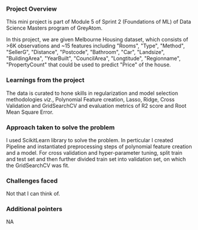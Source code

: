 ### Project Overview

 This mini project is part of Module 5 of Sprint 2 (Foundations of ML) of Data Science Masters program of GreyAtom. 

In this project, we are given Melbourne Housing dataset, which consists of >6K observations and ~15 features including "Rooms", "Type", "Method", "SellerG", "Distance", "Postcode", "Bathroom", "Car", "Landsize", "BuildingArea", "YearBuilt", "CouncilArea", "Longtitude", "Regionname", "PropertyCount" that could be used to predict "Price" of the house.


### Learnings from the project

 The data is curated to hone skills in regularization and model selection methodologies _viz_., Polynomial Feature creation, Lasso, Ridge, Cross Validation and GridSearchCV and evaluation metrics of R2 score and Root Mean Square Error.


### Approach taken to solve the problem

 I used ScikitLearn library to solve the problem. In perticular I created Pipeline and instantiated preprocessing steps of polynomial feature creation and a model. For cross validation and hyper-parameter tuning, split train and test set and then further divided train set into validation set, on which the GridSearchCV was fit. 


### Challenges faced

 Not that I can think of.


### Additional pointers

 NA


